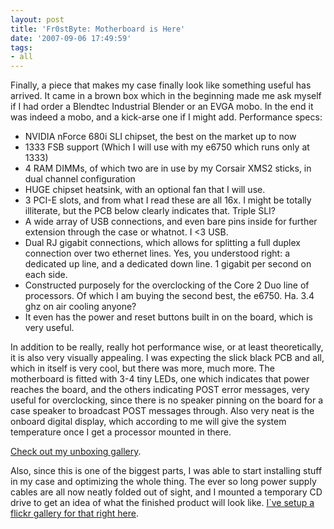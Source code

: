 ```yaml
---
layout: post
title: 'Fr0stByte: Motherboard is Here'
date: '2007-09-06 17:49:59'
tags:
- all
---
```


Finally, a piece that makes my case finally look like something useful has arrived. It came in a brown box which in the beginning made me ask myself if I had order a Blendtec Industrial Blender or an EVGA mobo. In the end it was indeed a mobo, and a kick-arse one if I might add. Performance specs:
<ul>
	<li>NVIDIA nForce 680i SLI chipset, the best on the market up to now</li>
	<li>1333 FSB support (Which I will use with my e6750 which runs only at 1333)</li>
	<li>4 RAM DIMMs, of which two are in use by my Corsair XMS2 sticks, in dual channel configuration</li>
	<li>HUGE chipset heatsink, with an optional fan that I will use.</li>
	<li>3 PCI-E slots, and from what I read these are all 16x. I might be totally illiterate, but the PCB below clearly indicates that. Triple SLI?</li>
	<li>A wide array of USB connections, and even bare pins inside for further extension through the case or whatnot. I &lt;3 USB.</li>
	<li>Dual RJ gigabit connections, which allows for splitting a full duplex connection over two ethernet lines. Yes, you understood right: a dedicated up line, and a dedicated down line. 1 gigabit per second on each side.</li>
	<li>Constructed purposely for the overclocking of the Core 2 Duo line of processors. Of which I am buying the second best, the e6750. Ha. 3.4 ghz on air cooling anyone?</li>
	<li>It even has the power and reset buttons built in on the board, which is very useful.</li>
</ul>
In addition to be really, really hot performance wise, or at least theoretically, it is also very visually appealing. I was expecting the slick black PCB and all, which in itself is very cool, but there was more, much more. The motherboard is fitted with 3-4 tiny LEDs, one which indicates that power reaches the board, and the others indicating POST error messages, very useful for overclocking, since there is no speaker pinning on the board for a case speaker to broadcast POST messages through. Also very neat is the onboard digital display, which according to me will give the system temperature once I get a processor mounted in there.

<a href="http://www.flickr.com/photos/maximerousseau/sets/72157601865522904/">Check out my unboxing gallery</a>.

Also, since this is one of the biggest parts, I was able to start installing stuff in my case and optimizing the whole thing. The ever so long power supply cables are all now neatly folded out of sight, and I mounted a temporary CD drive to get an idea of what the finished product will look like. <a href="http://www.flickr.com/photos/maximerousseau/sets/72157601886537933/">I`ve setup a flickr gallery for that right here</a>.